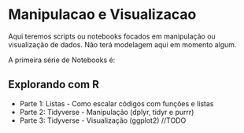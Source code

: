 # Manipulacao e Visualizacao
Aqui teremos scripts ou notebooks focados em manipulação ou visualização de dados. Não terá modelagem aqui em momento algum.

A primeira série de Notebooks é:

## Explorando com R
- Parte 1: Listas - Como escalar códigos com funções e listas
- Parte 2: Tidyverse - Manipulação (dplyr, tidyr e purrr)
- Parte 3: Tidyverse - Visualização (ggplot2) //TODO
